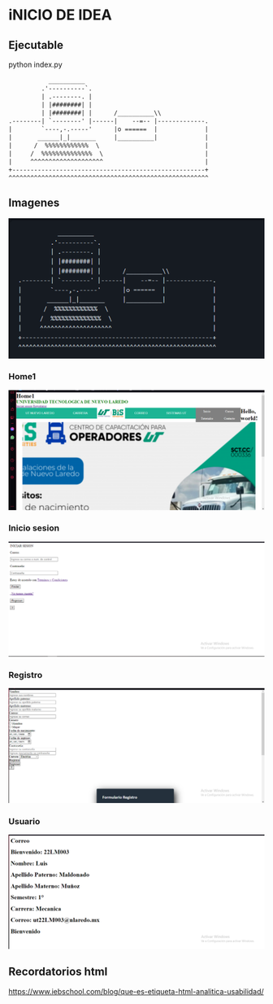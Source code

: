 # iNICIO DE IDEA  

## Ejecutable  
python index.py  


               __________
             .'----------`.
             | .--------. |
             | |########| |
             | |########| |      /__________\\
    .--------| `--------' |------|    --=-- |-------------.
    |        `----,-.-----'      |o ======  |             |
    |       ______|_|_______     |__________|             |
    |      /  %%%%%%%%%%%%  \                             |
    |     /  %%%%%%%%%%%%%%  \                            |
    |     ^^^^^^^^^^^^^^^^^^^^                            |
    +-----------------------------------------------------+
    ^^^^^^^^^^^^^^^^^^^^^^^^^^^^^^^^^^^^^^^^^^^^^^^^^^^^^^^
    
## Imagenes  
<img src="Images\imx.png">  

### Home1
<img src="Images\home1.png">

### Inicio sesion
<img src="Images\Inicio.png">  

### Registro
<img src="Images\Registro.png">

### Usuario
<img src="Images\Usuario.png">

## Recordatorios html  
https://www.iebschool.com/blog/que-es-etiqueta-html-analitica-usabilidad/  